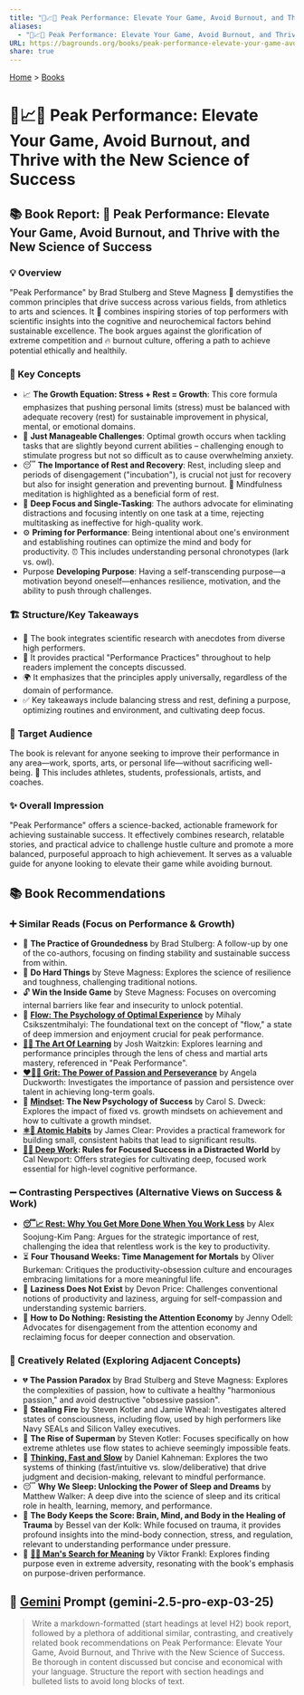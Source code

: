 ```yaml
---
title: "🚀📈🧘 Peak Performance: Elevate Your Game, Avoid Burnout, and Thrive with the New Science of Success"
aliases:
  - "🚀📈🧘 Peak Performance: Elevate Your Game, Avoid Burnout, and Thrive with the New Science of Success"
URL: https://bagrounds.org/books/peak-performance-elevate-your-game-avoid-burnout-and-thrive-with-the-new-science-of-success
share: true
---
```

[Home](../index.md) > [Books](./index.md)  
# 🚀📈🧘 Peak Performance: Elevate Your Game, Avoid Burnout, and Thrive with the New Science of Success  
## 📚 Book Report: 🚀 Peak Performance: Elevate Your Game, Avoid Burnout, and Thrive with the New Science of Success  
  
### 💡 Overview  
"Peak Performance" by Brad Stulberg and Steve Magness 🧠 demystifies the common principles that drive success across various fields, from athletics to arts and sciences. It 📖 combines inspiring stories of top performers with scientific insights into the cognitive and neurochemical factors behind sustainable excellence. The book argues against the glorification of extreme competition and 🔥 burnout culture, offering a path to achieve potential ethically and healthily.  
  
### 🔑 Key Concepts  
* 📈 **The Growth Equation: Stress + Rest = Growth**: This core formula emphasizes that pushing personal limits (stress) must be balanced with adequate recovery (rest) for sustainable improvement in physical, mental, or emotional domains.  
* 🎯 **Just Manageable Challenges**: Optimal growth occurs when tackling tasks that are slightly beyond current abilities – challenging enough to stimulate progress but not so difficult as to cause overwhelming anxiety.  
* 😴 **The Importance of Rest and Recovery**: Rest, including sleep and periods of disengagement ("incubation"), is crucial not just for recovery but also for insight generation and preventing burnout. 🧘 Mindfulness meditation is highlighted as a beneficial form of rest.  
* 🤿 **Deep Focus and Single-Tasking**: The authors advocate for eliminating distractions and focusing intently on one task at a time, rejecting multitasking as ineffective for high-quality work.  
* ⚙️ **Priming for Performance**: Being intentional about one's environment and establishing routines can optimize the mind and body for productivity. ⏰ This includes understanding personal chronotypes (lark vs. owl).  
* Purpose **Developing Purpose**: Having a self-transcending purpose—a motivation beyond oneself—enhances resilience, motivation, and the ability to push through challenges.  
  
### 🏗️ Structure/Key Takeaways  
* 🔬 The book integrates scientific research with anecdotes from diverse high performers.  
* 📝 It provides practical "Performance Practices" throughout to help readers implement the concepts discussed.  
* 🌍 It emphasizes that the principles apply universally, regardless of the domain of performance.  
* ✅ Key takeaways include balancing stress and rest, defining a purpose, optimizing routines and environment, and cultivating deep focus.  
  
### 🎯 Target Audience  
The book is relevant for anyone seeking to improve their performance in any area—work, sports, arts, or personal life—without sacrificing well-being. 💪 This includes athletes, students, professionals, artists, and coaches.  
  
### ✨ Overall Impression  
"Peak Performance" offers a science-backed, actionable framework for achieving sustainable success. It effectively combines research, relatable stories, and practical advice to challenge hustle culture and promote a more balanced, purposeful approach to high achievement. It serves as a valuable guide for anyone looking to elevate their game while avoiding burnout.  
  
## 📚 Book Recommendations  
  
### ➕ Similar Reads (Focus on Performance & Growth)  
* 🌳 **The Practice of Groundedness** by Brad Stulberg: A follow-up by one of the co-authors, focusing on finding stability and sustainable success from within.  
* 💪 **Do Hard Things** by Steve Magness: Explores the science of resilience and toughness, challenging traditional notions.  
* 🔓 **Win the Inside Game** by Steve Magness: Focuses on overcoming internal barriers like fear and insecurity to unlock potential.  
* 🌊 **[Flow: The Psychology of Optimal Experience](./flow-the-psychology-of-optimal-experience.md)** by Mihaly Csikszentmihalyi: The foundational text on the concept of "flow," a state of deep immersion and enjoyment crucial for peak performance.  
* **[🎨🤓 The Art Of Learning](./the-art-of-learning.md)** by Josh Waitzkin: Explores learning and performance principles through the lens of chess and martial arts mastery, referenced in "Peak Performance".  
* **[❤️‍🔥💪 Grit: The Power of Passion and Perseverance](./grit-the-power-of-passion-and-perseverance.md)** by Angela Duckworth: Investigates the importance of passion and persistence over talent in achieving long-term goals.  
* 🧠 **[Mindset](./mindset.md): The New Psychology of Success** by Carol S. Dweck: Explores the impact of fixed vs. growth mindsets on achievement and how to cultivate a growth mindset.  
* **[⚛️🔄 Atomic Habits](./atomic-habits.md)** by James Clear: Provides a practical framework for building small, consistent habits that lead to significant results.  
* **[🤿💼 Deep Work](./deep-work.md): Rules for Focused Success in a Distracted World** by Cal Newport: Offers strategies for cultivating deep, focused work essential for high-level cognitive performance.  
  
### ➖ Contrasting Perspectives (Alternative Views on Success & Work)  
* **[😴📈 Rest: Why You Get More Done When You Work Less](./rest-why-you-get-more-done-when-you-work-less.md)** by Alex Soojung-Kim Pang: Argues for the strategic importance of rest, challenging the idea that relentless work is the key to productivity.  
* ⏳ **Four Thousand Weeks: Time Management for Mortals** by Oliver Burkeman: Critiques the productivity-obsession culture and encourages embracing limitations for a more meaningful life.  
* 🦥 **Laziness Does Not Exist** by Devon Price: Challenges conventional notions of productivity and laziness, arguing for self-compassion and understanding systemic barriers.  
* 📵 **How to Do Nothing: Resisting the Attention Economy** by Jenny Odell: Advocates for disengagement from the attention economy and reclaiming focus for deeper connection and observation.  
  
### 🎨 Creatively Related (Exploring Adjacent Concepts)  
* 💔 **The Passion Paradox** by Brad Stulberg and Steve Magness: Explores the complexities of passion, how to cultivate a healthy "harmonious passion," and avoid destructive "obsessive passion".  
* 🎇 **Stealing Fire** by Steven Kotler and Jamie Wheal: Investigates altered states of consciousness, including flow, used by high performers like Navy SEALs and Silicon Valley executives.  
* 🦸 **The Rise of Superman** by Steven Kotler: Focuses specifically on how extreme athletes use flow states to achieve seemingly impossible feats.  
* 🤔 **[Thinking, Fast and Slow](./thinking-fast-and-slow.md)** by Daniel Kahneman: Explores the two systems of thinking (fast/intuitive vs. slow/deliberative) that drive judgment and decision-making, relevant to mindful performance.  
* 😴 **Why We Sleep: Unlocking the Power of Sleep and Dreams** by Matthew Walker: A deep dive into the science of sleep and its critical role in health, learning, memory, and performance.  
* 🤕 **The Body Keeps the Score: Brain, Mind, and Body in the Healing of Trauma** by Bessel van der Kolk: While focused on trauma, it provides profound insights into the mind-body connection, stress, and regulation, relevant to understanding performance under pressure.  
* 🙏 **[🔦💡 Man's Search for Meaning](./mans-search-for-meaning.md)** by Viktor Frankl: Explores finding purpose even in extreme adversity, resonating with the book's emphasis on purpose-driven performance.  
  
## 💬 [Gemini](../software/gemini.md) Prompt (gemini-2.5-pro-exp-03-25)  
> Write a markdown-formatted (start headings at level H2) book report, followed by a plethora of additional similar, contrasting, and creatively related book recommendations on Peak Performance: Elevate Your Game, Avoid Burnout, and Thrive with the New Science of Success. Be thorough in content discussed but concise and economical with your language. Structure the report with section headings and bulleted lists to avoid long blocks of text.